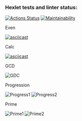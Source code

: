 ### Hexlet tests and linter status:
[![Actions Status](https://github.com/Matiika/java-project-61/actions/workflows/hexlet-check.yml/badge.svg)](https://github.com/Matiika/java-project-61/actions)
[![Maintainability](https://api.codeclimate.com/v1/badges/99809f3d8b1a7206d565/maintainability)](https://codeclimate.com/github/Matiika/java-project-61/maintainability)


Even 

[![asciicast](https://asciinema.org/a/654646.svg)](https://asciinema.org/a/654646)


Calc

[![asciicast](https://asciinema.org/a/P2Jdhb7ULUwmikn2U26qdKjbi.svg)](https://asciinema.org/a/P2Jdhb7ULUwmikn2U26qdKjbi)


GCD

![GDC](https://github.com/Matiika/java-project-61/assets/45766685/50e302fb-5fbc-4470-9027-47e5afcdb5b4)


Progression

![Progress1](https://github.com/Matiika/java-project-61/assets/45766685/fb3040ff-8b8b-4e2d-b5ca-6e1b83ca6f7e)
![Progress2](https://github.com/Matiika/java-project-61/assets/45766685/975fd23c-2e0c-4596-a13e-648b2b6a1f9f)


Prime 

![Prime1](https://github.com/Matiika/java-project-61/assets/45766685/73000c12-4118-4f2e-bf7b-9905d74ca652)
![Prime2](https://github.com/Matiika/java-project-61/assets/45766685/71803b31-f391-4cca-91d2-73eadcc25f43)
